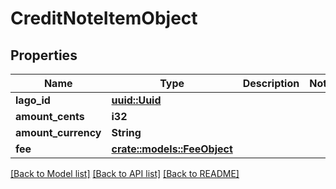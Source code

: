 # CreditNoteItemObject

## Properties

Name | Type | Description | Notes
------------ | ------------- | ------------- | -------------
**lago_id** | [**uuid::Uuid**](uuid::Uuid.md) |  | 
**amount_cents** | **i32** |  | 
**amount_currency** | **String** |  | 
**fee** | [**crate::models::FeeObject**](FeeObject.md) |  | 

[[Back to Model list]](../README.md#documentation-for-models) [[Back to API list]](../README.md#documentation-for-api-endpoints) [[Back to README]](../README.md)


